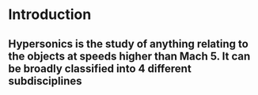 # Introduction
Hypersonics is the study of anything relating to the objects at speeds higher than Mach 5. It can be broadly classified into 4 different subdisciplines
- 

